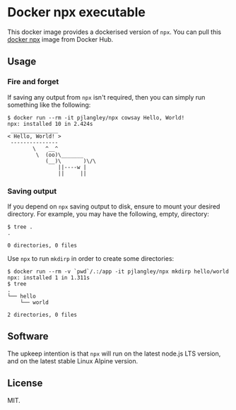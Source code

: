 # Docker npx executable

This docker image provides a dockerised version of `npx`. You can pull this
[docker npx](https://hub.docker.com/r/pjlangley/npx) image from Docker Hub.

## Usage

### Fire and forget

If saving any output from `npx` isn't required, 
then you can simply run something like the following:

```
$ docker run --rm -it pjlangley/npx cowsay Hello, World!
npx: installed 10 in 2.424s
 _______________
< Hello, World! >
 ---------------
        \   ^__^
         \  (oo)\_______
            (__)\       )\/\
                ||----w |
                ||     ||
```

### Saving output

If you depend on `npx` saving output to disk, ensure to mount your desired
directory. For example, you may have the following, empty, directory:

```
$ tree .
.

0 directories, 0 files
```

Use `npx` to run `mkdirp` in order to create some directories:

```
$ docker run --rm -v `pwd`/.:/app -it pjlangley/npx mkdirp hello/world
npx: installed 1 in 1.311s
$ tree
.
└── hello
    └── world

2 directories, 0 files
```

## Software

The upkeep intention is that `npx` will run on the latest node.js LTS version,
and on the latest stable Linux Alpine version.

## License

MIT.
